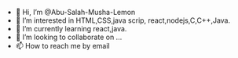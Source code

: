 - 👋 Hi, I’m @Abu-Salah-Musha-Lemon
- 👀 I’m interested in HTML,CSS,java scrip, react,nodejs,C,C++,Java.  
- 🌱 I’m currently learning react,java.
- 💞️ I’m looking to collaborate on ...
- 📫 How to reach me by email

<!---
Abu-Salah-Musha-Lemon/Abu-Salah-Musha-Lemon is a ✨ special ✨ repository because its `README.md` (this file) appears on your GitHub profile.
You can click the Preview link to take a look at your changes.
--->
